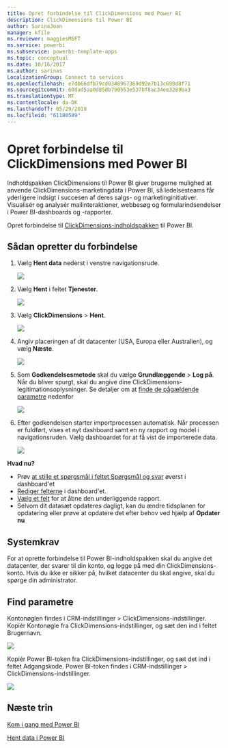 ```yaml
---
title: Opret forbindelse til ClickDimensions med Power BI
description: ClickDimensions til Power BI
author: SarinaJoan
manager: kfile
ms.reviewer: maggiesMSFT
ms.service: powerbi
ms.subservice: powerbi-template-apps
ms.topic: conceptual
ms.date: 10/16/2017
ms.author: sarinas
LocalizationGroup: Connect to services
ms.openlocfilehash: e7db66dfb79cd0348967369d92e7b13c698d8f71
ms.sourcegitcommit: 60dad5aa0d85db790553e537bf8ac34ee3289ba3
ms.translationtype: MT
ms.contentlocale: da-DK
ms.lasthandoff: 05/29/2019
ms.locfileid: "61180589"
---
```

# <a name="connect-to-clickdimensions-with-power-bi"></a>Opret forbindelse til ClickDimensions med Power BI
Indholdspakken ClickDimensions til Power BI giver brugerne mulighed at anvende ClickDimensions-marketingdata i Power BI, så ledelsesteams får yderligere indsigt i succesen af deres salgs- og marketinginitiativer. Visualisér og analysér mailinteraktioner, webbesøg og formularindsendelser i Power BI-dashboards og -rapporter.

Opret forbindelse til [ClickDimensions-indholdspakken](https://app.powerbi.com/getdata/services/click-dimensions) til Power BI.

## <a name="how-to-connect"></a>Sådan opretter du forbindelse
1. Vælg **Hent data** nederst i venstre navigationsrude.
   
   ![](media/service-connect-to-clickdimensions/getdata.png)
2. Vælg **Hent** i feltet **Tjenester**.
   
   ![](media/service-connect-to-clickdimensions/services.png)
3. Vælg **ClickDimensions** \>  **Hent**.
   
   ![](media/service-connect-to-clickdimensions/clickdimensions.png)
4. Angiv placeringen af dit datacenter (USA, Europa eller Australien), og vælg **Næste**.
   
   ![](media/service-connect-to-clickdimensions/params.png)
5. Som **Godkendelsesmetode** skal du vælge **Grundlæggende** \> **Log på**. Når du bliver spurgt, skal du angive dine ClickDimensions-legitimationsoplysninger. Se detaljer om at [finde de pågældende parametre](#FindingParams) nedenfor
   
    ![](media/service-connect-to-clickdimensions/creds.png)
6. Efter godkendelsen starter importprocessen automatisk. Når processen er fuldført, vises et nyt dashboard samt en ny rapport og model i navigationsruden. Vælg dashboardet for at få vist de importerede data.
   
     ![](media/service-connect-to-clickdimensions/dashboard.png)

**Hvad nu?**

* Prøv [at stille et spørgsmål i feltet Spørgsmål og svar](consumer/end-user-q-and-a.md) øverst i dashboard'et
* [Rediger felterne](service-dashboard-edit-tile.md) i dashboard'et.
* [Vælg et felt](consumer/end-user-tiles.md) for at åbne den underliggende rapport.
* Selvom dit datasæt opdateres dagligt, kan du ændre tidsplanen for opdatering eller prøve at opdatere det efter behov ved hjælp af **Opdater nu**

## <a name="system-requirements"></a>Systemkrav
For at oprette forbindelse til Power BI-indholdspakken skal du angive det datacenter, der svarer til din konto, og logge på med din ClickDimensions-konto. Hvis du ikke er sikker på, hvilket datacenter du skal angive, skal du spørge din administrator.

<a name="FindingParams"></a>

## <a name="finding-parameters"></a>Find parametre
Kontonøglen findes i CRM-indstillinger \> ClickDimensions-indstillinger. Kopiér Kontonøgle fra ClickDimensions-indstillinger, og sæt den ind i feltet Brugernavn.  

![](media/service-connect-to-clickdimensions/crm.png)  

Kopiér Power BI-token fra ClickDimensions-indstillinger, og sæt det ind i feltet Adgangskode. Power BI-token findes i CRM-indstillinger \> ClickDimensions-indstillinger.  

![](media/service-connect-to-clickdimensions/crm2.png)  

## <a name="next-steps"></a>Næste trin
[Kom i gang med Power BI](service-get-started.md)

[Hent data i Power BI](service-get-data.md)

